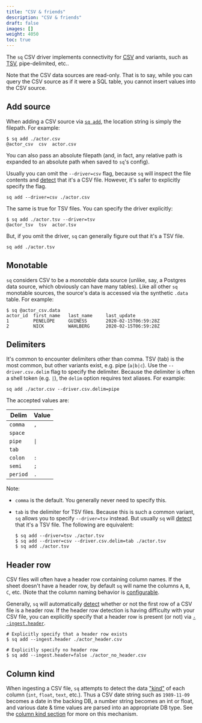 ```yaml
---
title: "CSV & friends"
description: "CSV & friends"
draft: false
images: []
weight: 4050
toc: true
---
```

The `sq` CSV driver implements connectivity for [CSV](https://en.wikipedia.org/wiki/Comma-separated_values)
and variants, such as [TSV](https://en.wikipedia.org/wiki/Tab-separated_values), pipe-delimited, etc..

Note that the CSV data sources are read-only. That is to say, while you can query the CSV
source as if it were a SQL table, you cannot insert values into the CSV source.

## Add source

When adding a CSV source via [`sq add`](/docs/cmd/add), the location string is simply the filepath.
For example:

```shell
$ sq add ./actor.csv
@actor_csv  csv  actor.csv
```

You can also pass an absolute filepath (and, in fact, any relative path is expanded to
an absolute path when saved to `sq`'s config).

Usually you can omit the `--driver=csv` flag, because `sq` will inspect the file contents
and [detect](/docs/detect/#driver-type) that it's a CSV file. However, it's safer to explicitly specify the flag.

```shell
sq add --driver=csv ./actor.csv
```

The same is true for TSV files. You can specify the driver explicitly:

```shell
$ sq add ./actor.tsv --driver=tsv
@actor_tsv  tsv  actor.tsv
```

But, if you omit the driver, `sq` can generally figure out that it's a TSV file.

```shell
sq add ./actor.tsv
```

## Monotable

`sq` considers CSV to be a _monotable_ data source (unlike, say, a Postgres data source, which
obviously can have many tables). Like all other `sq` monotable sources,
the source's data is accessed via the synthetic `.data` table. For example:

```shell
$ sq @actor_csv.data
actor_id  first_name   last_name     last_update
1         PENELOPE     GUINESS       2020-02-15T06:59:28Z
2         NICK         WAHLBERG      2020-02-15T06:59:28Z
```

## Delimiters

It's common to encounter delimiters other than comma. TSV (tab) is the most common, but other
variants exist, e.g. pipe (`a|b|c`). Use the `--driver.csv.delim` flag to specify
the delimiter. Because the delimiter is often a shell token (e.g. `|`), the `delim` option
requires text aliases. For example:

```shell
sq add ./actor.csv --driver.csv.delim=pipe
```

The accepted values are:

| Delim    | Value                     |
|----------|---------------------------|
| `comma`  | `,`                       |
| `space`  | <code>&nbsp;</code>       |
| `pipe`   | <code>&vert;</code>       |
| `tab`    | <code>&nbsp;&nbsp;</code> |
| `colon`  | `:`                       |
| `semi`   | `;`                       |
| `period` | `.`                       |

Note:

- `comma` is the default. You generally never need to specify this.
- `tab` is the delimiter for TSV files. Because this is such a common variant, `sq` allows
  you to specify `--driver=tsv` instead. But usually `sq` will [detect](/docs/detect/#driver-type) that it's a TSV file.
  The following are equivalent:

  ```shell
  $ sq add --driver=tsv ./actor.tsv
  $ sq add --driver=csv --driver.csv.delim=tab ./actor.tsv
  $ sq add ./actor.tsv
  ```

## Header row

CSV files will often have a header row containing column names. If the sheet
doesn't have a header row, by default `sq` will name the columns `A`, `B`, `C`, etc.
(Note that the column naming behavior is [configurable](/docs/config/#ingestcolumnrename).

Generally, `sq` will automatically [detect](/docs/detect)
whether or not the first row of a CSV file is a header row. If the header row detection
is having difficulty with your CSV file, you can explicitly specify that a
header row is present (or not) via [`--ingest.header`](/docs/config/#ingestheader).

```shell
# Explicitly specify that a header row exists
$ sq add --ingest.header ./actor_header.csv

# Explicitly specify no header row
$ sq add --ingest.header=false ./actor_no_header.csv
```

## Column kind

When ingesting a CSV file, `sq` attempts to detect the data ["kind"](/docs/detect/#column-kind)
of each column (`int`, `float`, `text`, etc.). Thus a CSV date string such as `1989-11-09`
becomes a date in the backing DB, a number string becomes an int or float,
and various date & time values are parsed
into an appropriate DB type. See the [column kind section](/docs/detect/#column-kind)
for more on this mechanism.
